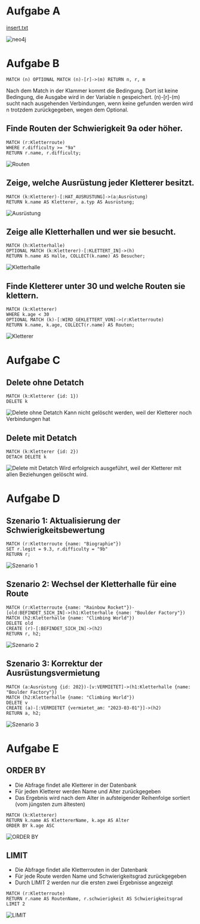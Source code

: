 # Aufgabe A

[insert.txt](insert.txt)

![neo4j](Images/neo4j.png)

# Aufgabe B

```	
MATCH (n) OPTIONAL MATCH (n)-[r]->(m) RETURN n, r, m
```
Nach dem Match in der Klammer kommt die Bedingung. Dort ist keine Bedingung, die Ausgabe wird in der Variable n gespeichert. (n)-[r]-(m) sucht nach ausgehenden Verbindungen, wenn keine gefunden werden wird n trotzdem zurückgegeben, wegen dem Optional.

## Finde Routen der Schwierigkeit 9a oder höher.

```
MATCH (r:Kletterroute)
WHERE r.difficulty >= "9a"
RETURN r.name, r.difficulty;
```
![Routen](Images/routen.png)

## Zeige, welche Ausrüstung jeder Kletterer besitzt.

```
MATCH (k:Kletterer)-[:HAT_AUSRÜSTUNG]->(a:Ausrüstung)
RETURN k.name AS Kletterer, a.typ AS Ausrüstung;
```
![Ausrüstung](Images/ausrüstung.png)

## Zeige alle Kletterhallen und wer sie besucht.

```
MATCH (h:Kletterhalle)
OPTIONAL MATCH (k:Kletterer)-[:KLETTERT_IN]->(h)
RETURN h.name AS Halle, COLLECT(k.name) AS Besucher;
```
![Kletterhalle](Images/kletterhalle.png)

## Finde Kletterer unter 30 und welche Routen sie klettern.

```
MATCH (k:Kletterer)
WHERE k.age < 30
OPTIONAL MATCH (k)-[:WIRD_GEKLETTERT_VON]->(r:Kletterroute)
RETURN k.name, k.age, COLLECT(r.name) AS Routen;
```
![Kletterer](Images/kletterer.png)

# Aufgabe C

## Delete ohne Detatch
```	
MATCH (k:Kletterer {id: 1})
DELETE k
```	
![Delete ohne Detatch](Images/delete_without.png)
Kann nicht gelöscht werden, weil der Kletterer noch Verbindungen hat

## Delete mit Detatch
```	
MATCH (k:Kletterer {id: 2})
DETACH DELETE k
```
![Delete mit Detatch](Images/delete_with.png)
Wird erfolgreich ausgeführt, weil der Kletterer mit allen Beziehungen gelöscht wird.

# Aufgabe D

## Szenario 1: Aktualisierung der Schwierigkeitsbewertung
```
MATCH (r:Kletterroute {name: "Biographie"})  
SET r.legit = 9.3, r.difficulty = "9b"  
RETURN r;
```
![Szenario 1](Images/szenario_1.png)

## Szenario 2: Wechsel der Kletterhalle für eine Route

```
MATCH (r:Kletterroute {name: "Rainbow Rocket"})-[old:BEFINDET_SICH_IN]->(h1:Kletterhalle {name: "Boulder Factory"})  
MATCH (h2:Kletterhalle {name: "Climbing World"})  
DELETE old  
CREATE (r)-[:BEFINDET_SICH_IN]->(h2)  
RETURN r, h2;

```
![Szenario 2](Images/szenario_2.png)

## Szenario 3: Korrektur der Ausrüstungsvermietung

```
MATCH (a:Ausrüstung {id: 202})-[v:VERMIETET]->(h1:Kletterhalle {name: "Boulder Factory"})  
MATCH (h2:Kletterhalle {name: "Climbing World"})  
DELETE v  
CREATE (a)-[:VERMIETET {vermietet_am: "2023-03-01"}]->(h2)  
RETURN a, h2;
```
![Szenario 3](Images/szenario_3.png)

# Aufgabe E

## ORDER BY
- Die Abfrage findet alle Kletterer in der Datenbank
- Für jeden Kletterer werden Name und Alter zurückgegeben
- Das Ergebnis wird nach dem Alter in aufsteigender Reihenfolge sortiert (vom jüngsten zum ältesten)
``` 
MATCH (k:Kletterer)
RETURN k.name AS KlettererName, k.age AS Alter
ORDER BY k.age ASC
```
![ORDER BY](Images/order_by.png)

## LIMIT
- Die Abfrage findet alle Kletterrouten in der Datenbank
- Für jede Route werden Name und Schwierigkeitsgrad zurückgegeben
- Durch LIMIT 2 werden nur die ersten zwei Ergebnisse angezeigt

```
MATCH (r:Kletterroute)
RETURN r.name AS RoutenName, r.schwierigkeit AS Schwierigkeitsgrad
LIMIT 2
```	
![LIMIT](Images/limit.png)
